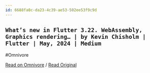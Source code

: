 ```yaml
---
id: 6688fa0c-da23-4c39-ae53-502ee53f9c9d
---
```


## `What’s new in Flutter 3.22. WebAssembly, Graphics rendering… | by Kevin Chisholm | Flutter | May, 2024 | Medium`
#Omnivore

[Read on Omnivore](https://omnivore.app/me/what-s-new-in-flutter-3-22-web-assembly-graphics-rendering-by-ke-18f79be4f6f) / [Read Original](https://medium.com/flutter/fbde6c164fe3)


